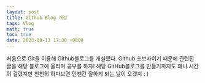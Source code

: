 ```yaml
---
layout: post
title: Github Blog 개설
tags: Vlog
math: true
toc: true
date: 2023-08-13 17:30 +0800
---
```


처음으로 Git을 이용해 Github블로그를 개설했다.
Github 초보자이기 때문에 관련된 글을 해당 블로그에 올리며 공부를 하자!
해당 GitHub블로그를 만들기까지도 꽤나 시간이 걸렸지만
천천히 하다보면 언젠간 잘하게 되는 날이 오겠지 : )
